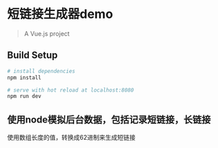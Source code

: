 # 短链接生成器demo

> A Vue.js project

## Build Setup

``` bash
# install dependencies
npm install

# serve with hot reload at localhost:8080
npm run dev

```
## 使用node模拟后台数据，包括记录短链接，长链接

使用数组长度的值，转换成62进制来生成短链接
